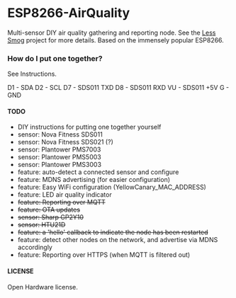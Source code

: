 # ESP8266-AirQuality

Multi-sensor DIY air quality gathering and reporting node. See the [Less Smog](http://less-smog.org) project for more
details. Based on the immensely popular ESP8266.

### How do I put one together?

See Instructions.

D1 - SDA
D2 - SCL
D7 - SDS011 TXD
D8 - SDS011 RXD
VU - SDS011 +5V
G  - GND

#### TODO

* DIY instructions for putting one together yourself
* sensor: Nova Fitness SDS011
* sensor: Nova Fitness SDS021 (?)
* sensor: Plantower PMS7003
* sensor: Plantower PMS5003
* sensor: Plantower PMS3003
* feature: auto-detect a connected sensor and configure
* feature: MDNS advertising (for easier configuration)
* feature: Easy WiFi configuration (YellowCanary_MAC_ADDRESS)
* feature: LED air quality indicator
* ~~feature: Reporting over MQTT~~
* ~~feature: OTA updates~~
* ~~sensor: Sharp GP2Y10~~
* ~~sensor: HTU21D~~
* ~~feature: a 'hello' callback to indicate the node has been restarted~~
* feature: detect other nodes on the network, and advertise via MDNS accordingly
* feature: Reporting over HTTPS (when MQTT is filtered out)

#### LICENSE

Open Hardware license.
